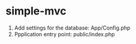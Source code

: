 # simple-mvc

1. Add settings for the database: App/Config.php
2. Ppplication entry point: public/index.php
